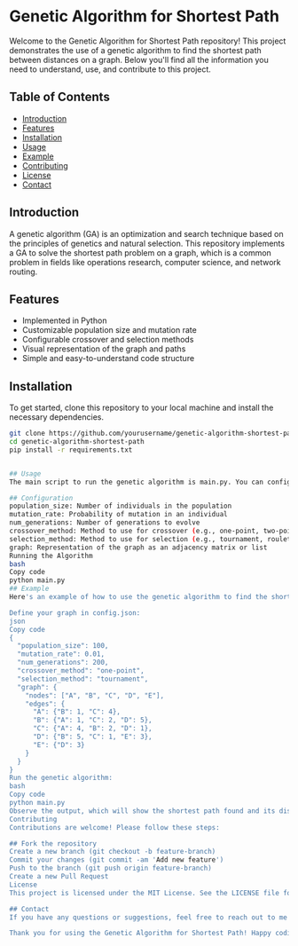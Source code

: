 # Genetic Algorithm for Shortest Path

Welcome to the Genetic Algorithm for Shortest Path repository! This project demonstrates the use of a genetic algorithm to find the shortest path between distances on a graph. Below you'll find all the information you need to understand, use, and contribute to this project.

## Table of Contents

- [Introduction](#introduction)
- [Features](#features)
- [Installation](#installation)
- [Usage](#usage)
- [Example](#example)
- [Contributing](#contributing)
- [License](#license)
- [Contact](#contact)

## Introduction

A genetic algorithm (GA) is an optimization and search technique based on the principles of genetics and natural selection. This repository implements a GA to solve the shortest path problem on a graph, which is a common problem in fields like operations research, computer science, and network routing.

## Features

- Implemented in Python
- Customizable population size and mutation rate
- Configurable crossover and selection methods
- Visual representation of the graph and paths
- Simple and easy-to-understand code structure

## Installation

To get started, clone this repository to your local machine and install the necessary dependencies.

```bash
git clone https://github.com/yourusername/genetic-algorithm-shortest-path.git
cd genetic-algorithm-shortest-path
pip install -r requirements.txt


## Usage
The main script to run the genetic algorithm is main.py. You can configure the parameters of the genetic algorithm by editing the config.json file.

## Configuration
population_size: Number of individuals in the population
mutation_rate: Probability of mutation in an individual
num_generations: Number of generations to evolve
crossover_method: Method to use for crossover (e.g., one-point, two-point)
selection_method: Method to use for selection (e.g., tournament, roulette-wheel)
graph: Representation of the graph as an adjacency matrix or list
Running the Algorithm
bash
Copy code
python main.py
## Example
Here's an example of how to use the genetic algorithm to find the shortest path in a sample graph.

Define your graph in config.json:
json
Copy code
{
  "population_size": 100,
  "mutation_rate": 0.01,
  "num_generations": 200,
  "crossover_method": "one-point",
  "selection_method": "tournament",
  "graph": {
    "nodes": ["A", "B", "C", "D", "E"],
    "edges": {
      "A": {"B": 1, "C": 4},
      "B": {"A": 1, "C": 2, "D": 5},
      "C": {"A": 4, "B": 2, "D": 1},
      "D": {"B": 5, "C": 1, "E": 3},
      "E": {"D": 3}
    }
  }
}
Run the genetic algorithm:
bash
Copy code
python main.py
Observe the output, which will show the shortest path found and its distance.
Contributing
Contributions are welcome! Please follow these steps:

## Fork the repository
Create a new branch (git checkout -b feature-branch)
Commit your changes (git commit -am 'Add new feature')
Push to the branch (git push origin feature-branch)
Create a new Pull Request
License
This project is licensed under the MIT License. See the LICENSE file for details.

## Contact
If you have any questions or suggestions, feel free to reach out to me at your-email@example.com.

Thank you for using the Genetic Algorithm for Shortest Path! Happy coding!

